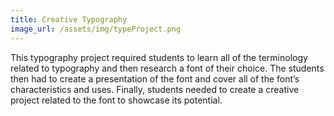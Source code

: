 ```yaml
---
title: Creative Typography
image_url: /assets/img/typeProject.png
---
```

This typography project required students to learn all of the terminology related to typography and then research a font of their choice. The students then had to create a presentation of the font and cover all of the font’s characteristics and uses. Finally, students needed to create a creative project related to the font to showcase its potential.
